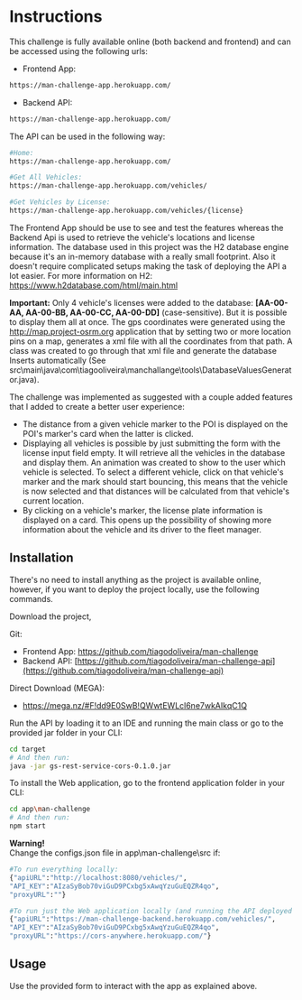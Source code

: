 # Instructions
This challenge is fully available online (both backend and frontend) and can be accessed using the following urls:

- Frontend App:
```bash
https://man-challenge-app.herokuapp.com/
```
- Backend API:
```bash
https://man-challenge-app.herokuapp.com/
```

The API can be used in the following way:
```bash
#Home:
https://man-challenge-app.herokuapp.com/

#Get All Vehicles:
https://man-challenge-app.herokuapp.com/vehicles/

#Get Vehicles by License:
https://man-challenge-app.herokuapp.com/vehicles/{license}
```

The Frontend App should be use to see and test the features whereas the Backend Api is used to retrieve the vehicle's locations and license information.
The database used in this project was the H2 database engine because it's an in-memory database with a really small footprint. Also it doesn't require complicated setups making the task of deploying the API a lot easier. For more information on H2: https://www.h2database.com/html/main.html

**Important:** Only 4 vehicle's licenses were added to the database: **[AA-00-AA, AA-00-BB, AA-00-CC, AA-00-DD]** (case-sensitive). But it is possible to display them all at once. 
The gps coordinates were generated using the http://map.project-osrm.org application that by setting two or more location pins on a map, generates a xml file with all the coordinates from that path. A class was created to go through that xml file and generate the database Inserts automatically (See src\main\java\com\tiagooliveira\manchallange\tools\DatabaseValuesGenerator.java).

The challenge was implemented as suggested with a couple added features that I added to create a better user experience:

- The distance from a given vehicle marker to the POI is displayed on the POI's marker's card when the latter is clicked.
- Displaying all vehicles is possible by just submitting the form with the license input field empty. It will retrieve all the vehicles in the database and display them. An animation was created to show to the user which vehicle is selected. To select a different vehicle, click on that vehicle's marker and the mark should start bouncing, this means that the vehicle is now selected and that distances will be calculated from that vehicle's current location.
- By clicking on a vehicle's marker, the license plate information is displayed on a card. This opens up the possibility of showing more information about the vehicle and its driver to the fleet manager.



## Installation

There's no need to install anything as the project is available online, however, if you want to deploy the project locally, use the following commands.

Download the project,

Git:
- Frontend App: https://github.com/tiagodoliveira/man-challenge
- Backend API: [https://github.com/tiagodoliveira/man-challenge-api](https://github.com/tiagodoliveira/man-challenge-api)

Direct Download (MEGA): 
- https://mega.nz/#F!dd9E0SwB!QWwtEWLcl6ne7wkAIkqC1Q

Run the API by loading it to an IDE and running the main class or go to the provided jar folder in your CLI:

```bash
cd target
# And then run:
java -jar gs-rest-service-cors-0.1.0.jar
```

To install the Web application, go to the frontend application folder in your CLI:

```bash
cd app\man-challenge
# And then run:
npm start
```
**Warning!**  
Change the configs.json file in app\man-challenge\src if:

```bash
#To run everything locally:
{"apiURL":"http://localhost:8080/vehicles/",
"API_KEY":"AIzaSyBob70viGuD9PCxbg5xAwqYzuGuEQZR4qo",
"proxyURL":""}

#To run just the Web application locally (and running the API deployed on the web):
{"apiURL":"https://man-challenge-backend.herokuapp.com/vehicles/",
"API_KEY":"AIzaSyBob70viGuD9PCxbg5xAwqYzuGuEQZR4qo",
"proxyURL":"https://cors-anywhere.herokuapp.com/"}
```

## Usage

Use the provided form to interact with the app as explained above.
